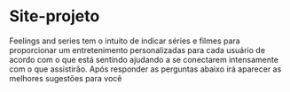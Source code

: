 # Site-projeto
Feelings and series tem o intuito de indicar séries e filmes para proporcionar um entretenimento personalizadas para cada usuário de acordo com o que está sentindo ajudando a se conectarem intensamente com o que assistirão.   Após responder as perguntas abaixo irá aparecer as melhores sugestões para você

